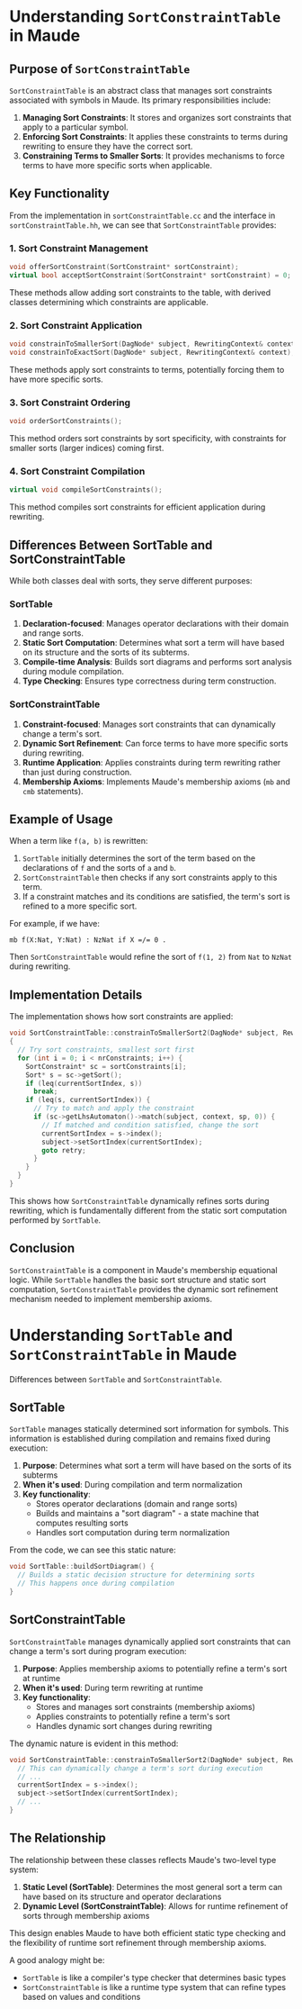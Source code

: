 # Understanding `SortConstraintTable` in Maude

## Purpose of `SortConstraintTable`

`SortConstraintTable` is an abstract class that manages sort constraints associated with symbols in Maude. Its primary responsibilities include:

1. **Managing Sort Constraints**: It stores and organizes sort constraints that apply to a particular symbol.
2. **Enforcing Sort Constraints**: It applies these constraints to terms during rewriting to ensure they have the correct sort.
3. **Constraining Terms to Smaller Sorts**: It provides mechanisms to force terms to have more specific sorts when applicable.

## Key Functionality

From the implementation in `sortConstraintTable.cc` and the interface in `sortConstraintTable.hh`, we can see that `SortConstraintTable` provides:

### 1. Sort Constraint Management

```cpp
void offerSortConstraint(SortConstraint* sortConstraint);
virtual bool acceptSortConstraint(SortConstraint* sortConstraint) = 0;
```

These methods allow adding sort constraints to the table, with derived classes determining which constraints are applicable.

### 2. Sort Constraint Application

```cpp
void constrainToSmallerSort(DagNode* subject, RewritingContext& context);
void constrainToExactSort(DagNode* subject, RewritingContext& context);
```

These methods apply sort constraints to terms, potentially forcing them to have more specific sorts.

### 3. Sort Constraint Ordering

```cpp
void orderSortConstraints();
```

This method orders sort constraints by sort specificity, with constraints for smaller sorts (larger indices) coming first.

### 4. Sort Constraint Compilation

```cpp
virtual void compileSortConstraints();
```

This method compiles sort constraints for efficient application during rewriting.

## Differences Between SortTable and SortConstraintTable

While both classes deal with sorts, they serve different purposes:

### SortTable
1. **Declaration-focused**: Manages operator declarations with their domain and range sorts.
2. **Static Sort Computation**: Determines what sort a term will have based on its structure and the sorts of its subterms.
3. **Compile-time Analysis**: Builds sort diagrams and performs sort analysis during module compilation.
4. **Type Checking**: Ensures type correctness during term construction.

### SortConstraintTable
1. **Constraint-focused**: Manages sort constraints that can dynamically change a term's sort.
2. **Dynamic Sort Refinement**: Can force terms to have more specific sorts during rewriting.
3. **Runtime Application**: Applies constraints during term rewriting rather than just during construction.
4. **Membership Axioms**: Implements Maude's membership axioms (`mb` and `cmb` statements).

## Example of Usage

When a term like `f(a, b)` is rewritten:

1. `SortTable` initially determines the sort of the term based on the declarations of `f` and the sorts of `a` and `b`.
2. `SortConstraintTable` then checks if any sort constraints apply to this term.
3. If a constraint matches and its conditions are satisfied, the term's sort is refined to a more specific sort.

For example, if we have:

```
mb f(X:Nat, Y:Nat) : NzNat if X =/= 0 .
```

Then `SortConstraintTable` would refine the sort of `f(1, 2)` from `Nat` to `NzNat` during rewriting.

## Implementation Details

The implementation shows how sort constraints are applied:

```cpp
void SortConstraintTable::constrainToSmallerSort2(DagNode* subject, RewritingContext& context)
{
  // Try sort constraints, smallest sort first
  for (int i = 0; i < nrConstraints; i++) {
    SortConstraint* sc = sortConstraints[i];
    Sort* s = sc->getSort();
    if (leq(currentSortIndex, s))
      break;
    if (leq(s, currentSortIndex)) {
      // Try to match and apply the constraint
      if (sc->getLhsAutomaton()->match(subject, context, sp, 0)) {
        // If matched and condition satisfied, change the sort
        currentSortIndex = s->index();
        subject->setSortIndex(currentSortIndex);
        goto retry;
      }
    }
  }
}
```

This shows how `SortConstraintTable` dynamically refines sorts during rewriting, which is fundamentally different from the static sort computation performed by `SortTable`.

## Conclusion

`SortConstraintTable` is a component in Maude's membership equational logic. While `SortTable` handles the basic sort structure and static sort computation, `SortConstraintTable` provides the dynamic sort refinement mechanism needed to implement membership axioms.

# Understanding `SortTable` and `SortConstraintTable` in Maude

Differences between `SortTable` and `SortConstraintTable`.

## SortTable

`SortTable` manages statically determined sort information for symbols. This information is established during compilation and remains fixed during execution:

1. **Purpose**: Determines what sort a term will have based on the sorts of its subterms
2. **When it's used**: During compilation and term normalization
3. **Key functionality**:
   - Stores operator declarations (domain and range sorts)
   - Builds and maintains a "sort diagram" - a state machine that computes resulting sorts
   - Handles sort computation during term normalization

From the code, we can see this static nature:

```cpp
void SortTable::buildSortDiagram() {
  // Builds a static decision structure for determining sorts
  // This happens once during compilation
}
```

## SortConstraintTable

`SortConstraintTable` manages dynamically applied sort constraints that can change a term's sort during program execution:

1. **Purpose**: Applies membership axioms to potentially refine a term's sort at runtime
2. **When it's used**: During term rewriting at runtime
3. **Key functionality**:
   - Stores and manages sort constraints (membership axioms)
   - Applies constraints to potentially refine a term's sort
   - Handles dynamic sort changes during rewriting

The dynamic nature is evident in this method:

```cpp
void SortConstraintTable::constrainToSmallerSort2(DagNode* subject, RewritingContext& context) {
  // This can dynamically change a term's sort during execution
  // ...
  currentSortIndex = s->index();
  subject->setSortIndex(currentSortIndex);
  // ...
}
```

## The Relationship

The relationship between these classes reflects Maude's two-level type system:

1. **Static Level (SortTable)**: Determines the most general sort a term can have based on its structure and operator declarations
2. **Dynamic Level (SortConstraintTable)**: Allows for runtime refinement of sorts through membership axioms

This design enables Maude to have both efficient static type checking and the flexibility of runtime sort refinement through membership axioms.

A good analogy might be:

- `SortTable` is like a compiler's type checker that determines basic types
- `SortConstraintTable` is like a runtime type system that can refine types based on values and conditions

